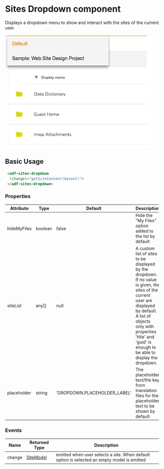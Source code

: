 # Sites Dropdown component

Displays a dropdown menu to show and interact with the sites of the current user.

![Dropdown sites](docassets/images/document-list-dropdown-list.png)

## Basic Usage

```html
 <adf-sites-dropdown
  (change)="getSiteContent($event)">
 </adf-sites-dropdown>
```

### Properties

| Attribute | Type | Default | Description |
| --- | --- | --- | --- |
| hideMyFiles | boolean | false | Hide the "My Files" option added to the list by default |
| siteList | any[] | null | A custom list of sites to be displayed by the dropdown. If no value is given, the sites of the current user are displayed by default. A list of objects only with properties 'title' and 'guid' is enough to be able to display the dropdown. |
| placeholder | string  | 'DROPDOWN.PLACEHOLDER_LABEL' | The placeholder text/the key from translation files for the placeholder text to be shown by default|

### Events

| Name | Returned Type | Description |
| --- | --- | --- |
| change | [SiteModel](site.model.md) | emitted when user selects a site. When default option is selected an empty model is emitted  |
